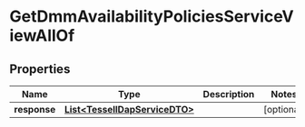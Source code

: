 

# GetDmmAvailabilityPoliciesServiceViewAllOf


## Properties

Name | Type | Description | Notes
------------ | ------------- | ------------- | -------------
**response** | [**List&lt;TessellDapServiceDTO&gt;**](TessellDapServiceDTO.md) |  |  [optional]




